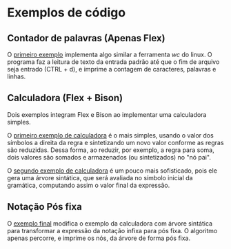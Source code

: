 # Exemplos de código

## Contador de palavras (Apenas Flex)

O [primeiro exemplo](./wordcount) implementa algo similar a ferramenta *wc* do linux. O programa faz a leitura de texto da entrada padrão até que o fim de arquivo seja entrado (CTRL + d), e imprime a contagem de caracteres, palavras e linhas.

## Calculadora (Flex + Bison)

Dois exemplos integram Flex e Bison ao implementar uma calculadora simples. 

O [primeiro exemplo de calculadora](./calculadora) é o mais simples, usando o valor dos símbolos a direita da regra e sintetizando um novo valor conforme as regras são reduzidas. Dessa forma, ao reduzir, por exemplo, a regra para soma, dois valores são somados e armazenados (ou sintetizados) no "nó pai".

O [segundo exemplo de calculadora](./calculadora_ast) é um pouco mais sofisticado, pois ele gera uma árvore sintática, que será avaliada no símbolo inicial da gramática, computando assim o valor final da expressão.

## Notação Pós fixa

O [exemplo final](./posfixa_ast) modifica o exemplo da calculadora com árvore sintática para transformar a expressão da notação infixa para pós fixa. O algoritmo apenas percorre, e imprime os nós, da árvore de forma pós fixa.
